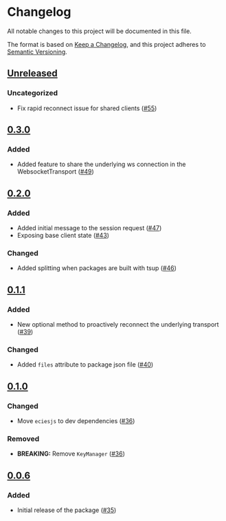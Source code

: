 # Changelog

All notable changes to this project will be documented in this file.

The format is based on [Keep a Changelog](https://keepachangelog.com/en/1.0.0/),
and this project adheres to [Semantic Versioning](https://semver.org/spec/v2.0.0.html).

## [Unreleased]

### Uncategorized

- Fix rapid reconnect issue for shared clients ([#55](https://github.com/MetaMask/mobile-wallet-protocol/pull/55))

## [0.3.0]

### Added

- Added feature to share the underlying ws connection in the WebsocketTransport ([#49](https://github.com/MetaMask/mobile-wallet-protocol/pull/49))

## [0.2.0]

### Added

- Added initial message to the session request ([#47](https://github.com/MetaMask/mobile-wallet-protocol/pull/47))
- Exposing base client state ([#43](https://github.com/MetaMask/mobile-wallet-protocol/pull/43))

### Changed

- Added splitting when packages are built with tsup ([#46](https://github.com/MetaMask/mobile-wallet-protocol/pull/46))

## [0.1.1]

### Added

- New optional method to proactively reconnect the underlying transport ([#39](https://github.com/MetaMask/mobile-wallet-protocol/pull/39))

### Changed

- Added `files` attribute to package json file ([#40](https://github.com/MetaMask/mobile-wallet-protocol/pull/40))

## [0.1.0]

### Changed

- Move `eciesjs` to dev dependencies ([#36](https://github.com/MetaMask/mobile-wallet-protocol/pull/36))

### Removed

- **BREAKING:** Remove `KeyManager` ([#36](https://github.com/MetaMask/mobile-wallet-protocol/pull/36))

## [0.0.6]

### Added

- Initial release of the package ([#35](https://github.com/MetaMask/mobile-wallet-protocol/pull/35))

[Unreleased]: https://github.com/MetaMask/mobile-wallet-protocol/compare/@metamask/mobile-wallet-protocol-core@0.3.0...HEAD
[0.3.0]: https://github.com/MetaMask/mobile-wallet-protocol/compare/@metamask/mobile-wallet-protocol-core@0.2.0...@metamask/mobile-wallet-protocol-core@0.3.0
[0.2.0]: https://github.com/MetaMask/mobile-wallet-protocol/compare/@metamask/mobile-wallet-protocol-core@0.1.1...@metamask/mobile-wallet-protocol-core@0.2.0
[0.1.1]: https://github.com/MetaMask/mobile-wallet-protocol/compare/@metamask/mobile-wallet-protocol-core@0.1.0...@metamask/mobile-wallet-protocol-core@0.1.1
[0.1.0]: https://github.com/MetaMask/mobile-wallet-protocol/compare/@metamask/mobile-wallet-protocol-core@0.0.6...@metamask/mobile-wallet-protocol-core@0.1.0
[0.0.6]: https://github.com/MetaMask/mobile-wallet-protocol/releases/tag/@metamask/mobile-wallet-protocol-core@0.0.6

